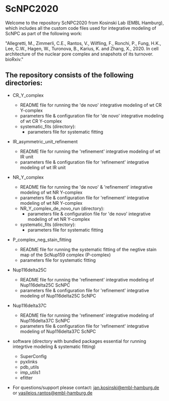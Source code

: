 # ScNPC2020

Welcome to the repository ScNPC2020 from Kosinski Lab (EMBL Hamburg), which includes all the custom code files used for integrative modeling of ScNPC as part of the following work:

"Allegretti, M., Zimmerli, C.E., Rantos, V., Wilfling, F., Ronchi, P., Fung, H.K., Lee, C.W., Hagen, W., Turonova, B., Karius, K. and Zhang, X., 2020. In cell architecture of the nuclear pore complex and snapshots of its turnover. bioRxiv."

## The repository consists of the following directories:

  - CR_Y_complex
      - README file for running the 'de novo' integrative modeling of wt CR Y-complex
      - parameters file & configuration file for 'de novo' integrative modeling of wt CR Y-complex
      - systematic_fits (directory):
        - parameters file for systematic fitting
      
   - IR_asymmetric_unit_refinement
      - README file for running the 'refinement' integrative modeling of wt IR unit
      - parameters file & configuration file for 'refinement' integrative modeling of wt IR unit
      
   - NR_Y_complex
      - README file for running the 'de novo' & 'refinement' integrative modeling of wt NR Y-complex
      - parameters file & configuration file for 'refinement' integrative modeling of wt NR Y-complex
      - NR_Y_complex_de_novo_run (directory):
        - parameters file & configuration file for 'de novo' integrative modeling of wt NR Y-complex
      - systematic_fits (directory):
        - parameters file for systematic fitting
        
   - P_complex_neg_stain_fitting
      - README file for running the systematic fitting of the negtive stain map of the ScNup159 complex (P-complex)
      - parameters file for systematic fitting
   
   - Nup116delta25C
      - README file for running the 'refinement' integrative modeling of Nup116delta25C ScNPC
      - parameters file & configuration file for 'refinement' integrative modeling of Nup116delta25C ScNPC
      
   - Nup116delta37C
      - README file for running the 'refinement' integrative modeling of Nup116delta37C ScNPC
      - parameters file & configuration file for 'refinement' integrative modeling of Nup116delta37C ScNPC
      
   - software (directory with bundled packages essential for running integrtive modeling & systematic fitting)
      - SuperConfig
      - pyxlinks
      - pdb_utils
      - imp_utils1
      - efitter
      
      
- For questions/support please contact: jan.kosinski@embl-hamburg.de or vasileios.rantos@embl-hamburg.de
